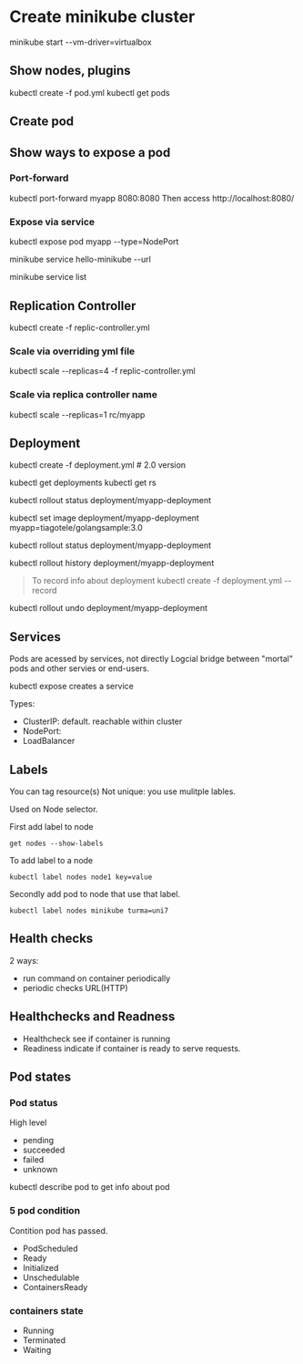# Create minikube cluster

minikube start --vm-driver=virtualbox

## Show nodes, plugins


kubectl create -f pod.yml
kubectl get pods
## Create pod

## Show ways to expose a pod

### Port-forward
kubectl port-forward myapp 8080:8080
Then access http://localhost:8080/

### Expose via service 

kubectl expose pod myapp --type=NodePort

minikube service hello-minikube --url

minikube service list

## Replication Controller

kubectl create -f replic-controller.yml 

### Scale via overriding yml file

kubectl scale --replicas=4 -f replic-controller.yml

### Scale via replica controller name
kubectl scale --replicas=1 rc/myapp


## Deployment
kubectl create -f deployment.yml # 2.0 version

kubectl get deployments
kubectl get rs

kubectl rollout status deployment/myapp-deployment

kubectl set image deployment/myapp-deployment myapp=tiagotele/golangsample:3.0

kubectl rollout status deployment/myapp-deployment

kubectl rollout history deployment/myapp-deployment

> To record info about deployment
> kubectl create -f deployment.yml --record

kubectl rollout undo deployment/myapp-deployment

## Services
Pods are acessed by services, not directly
Logcial bridge between "mortal" pods and other servies or end-users.

kubectl expose creates a service

Types:
- ClusterIP: default. reachable within cluster
- NodePort: 
- LoadBalancer

## Labels

You can tag resource(s)
Not unique: you use mulitple lables.

Used on Node selector.

First add label to node

```
get nodes --show-labels
```

To add label to a node
```
kubectl label nodes node1 key=value
```

Secondly add pod to node that use that label.
```
kubectl label nodes minikube turma=uni7
```

## Health checks

2 ways:
- run command on container periodically
- periodic checks URL(HTTP)

## Healthchecks and Readness
- Healthcheck see if container is running
- Readiness indicate if container is ready to serve requests.



## Pod states

### Pod status
High level

- pending
- succeeded
- failed
- unknown

kubectl describe pod to get info about pod

### 5 pod condition
Contition pod has passed.

- PodScheduled
- Ready
- Initialized
- Unschedulable
- ContainersReady

### containers state
- Running
- Terminated
- Waiting

